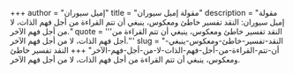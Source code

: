 +++
author = "إميل سيوران"
title = "مقولة إميل سيوران"
description = "مقولة إميل سيوران: النقد تفسير خاطئ ومعكوس، ينبغي أن تتم القراءة من أجل فهم الذات، لا من أجل فهم الآخر."
quote = '''النقد تفسير خاطئ ومعكوس، ينبغي أن تتم القراءة من أجل فهم الذات، لا من أجل فهم الآخر.''' 
slug = "النقد-تفسير-خاطئ-ومعكوس-ينبغي-أن-تتم-القراءة-من-أجل-فهم-الذات-لا-من-أجل-فهم-الآخر"
+++
النقد تفسير خاطئ ومعكوس، ينبغي أن تتم القراءة من أجل فهم الذات، لا من أجل فهم الآخر.
